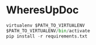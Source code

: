 # WheresUpDoc

```python
virtualenv $PATH_TO_VIRTUALENV
$PATH_TO_VIRTUALENV/bin/activate
pip install -r requirements.txt
```
